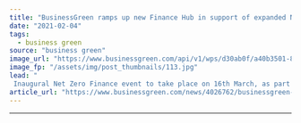 ```yaml
---
title: "BusinessGreen ramps up new Finance Hub in support of expanded Net Zero Festival"
date: "2021-02-04"
tags: 
  - business green
source: "business green"
image_url: "https://www.businessgreen.com/api/v1/wps/d30ab0f/a40b3501-88da-4cdf-93ed-dd6357c065cd/4/NZF-Finance-21-logo-185x114.jpg"
image_fp: "/assets/img/post_thumbnails/113.jpg"
lead: "
 Inaugural Net Zero Finance event to take place on 16th March, as part of year-long Net Zero Festival ..."
article_url: "https://www.businessgreen.com/news/4026762/businessgreen-ramps-finance-hub-support-expanded-net-zero-festival"
---
```


---

